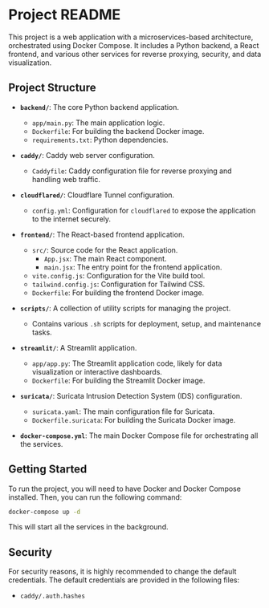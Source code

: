 # Project README

This project is a web application with a microservices-based architecture, orchestrated using Docker Compose. It includes a Python backend, a React frontend, and various other services for reverse proxying, security, and data visualization.

## Project Structure

- **`backend/`**: The core Python backend application.
  - `app/main.py`: The main application logic.
  - `Dockerfile`: For building the backend Docker image.
  - `requirements.txt`: Python dependencies.

- **`caddy/`**: Caddy web server configuration.
  - `Caddyfile`: Caddy configuration file for reverse proxying and handling web traffic.

- **`cloudflared/`**: Cloudflare Tunnel configuration.
  - `config.yml`: Configuration for `cloudflared` to expose the application to the internet securely.

- **`frontend/`**: The React-based frontend application.
  - `src/`: Source code for the React application.
    - `App.jsx`: The main React component.
    - `main.jsx`: The entry point for the frontend application.
  - `vite.config.js`: Configuration for the Vite build tool.
  - `tailwind.config.js`: Configuration for Tailwind CSS.
  - `Dockerfile`: For building the frontend Docker image.

- **`scripts/`**: A collection of utility scripts for managing the project.
  - Contains various `.sh` scripts for deployment, setup, and maintenance tasks.

- **`streamlit/`**: A Streamlit application.
  - `app/app.py`: The Streamlit application code, likely for data visualization or interactive dashboards.
  - `Dockerfile`: For building the Streamlit Docker image.

- **`suricata/`**: Suricata Intrusion Detection System (IDS) configuration.
  - `suricata.yaml`: The main configuration file for Suricata.
  - `Dockerfile.suricata`: For building the Suricata Docker image.

- **`docker-compose.yml`**: The main Docker Compose file for orchestrating all the services.

## Getting Started

To run the project, you will need to have Docker and Docker Compose installed. Then, you can run the following command:

```bash
docker-compose up -d
```

This will start all the services in the background.

## Security

For security reasons, it is highly recommended to change the default credentials. The default credentials are provided in the following files:

- `caddy/.auth.hashes`
